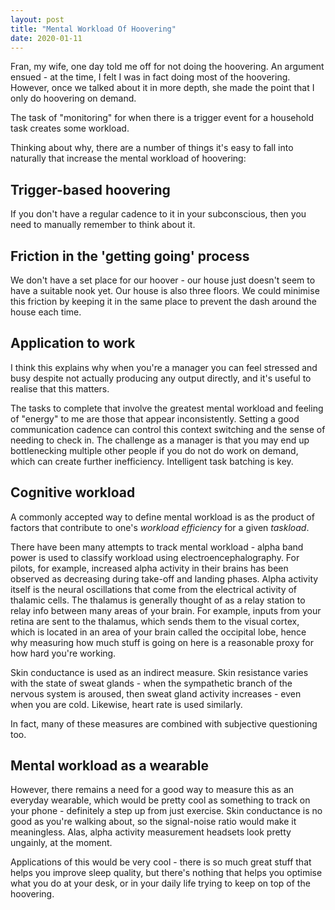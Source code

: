 ```yaml
---
layout: post
title: "Mental Workload Of Hoovering"
date: 2020-01-11
---
```


Fran, my wife, one day told me off for not doing the hoovering. An argument ensued - at the time, I felt I was in fact doing most of the hoovering. However, once we talked about it in more depth, she made the point that I only do hoovering on demand.

The task of "monitoring" for when there is a trigger event for a household task creates some workload.

Thinking about why, there are a number of things it's easy to fall into naturally that increase the mental workload of hoovering:

## Trigger-based hoovering 

If you don't have a regular cadence to it in your subconscious, then you need to manually remember to think about it.

## Friction in the 'getting going' process

We don't have a set place for our hoover - our house just doesn't seem to have a suitable nook yet. Our house is also three floors. We could minimise this friction by keeping it in the same place to prevent the dash around the house each time.

## Application to work 

I think this explains why when you're a manager you can feel stressed and busy despite not actually producing any output directly, and it's useful to realise that this matters.

The tasks to complete that involve the greatest mental workload and feeling of "energy" to me are those that appear inconsistently. Setting a good communication cadence can control this context switching and the sense of needing to check in. The challenge as a manager is that you may end up bottlenecking multiple other people if you do not do work on demand, which can create further inefficiency. Intelligent task batching is key.

## Cognitive workload

A commonly accepted way to define mental workload is as the product of factors that contribute to one's <em>workload efficiency</em> for a given <em>taskload</em>.

There have been many attempts to track mental workload - alpha band power is used to classify workload using electroencephalography. For pilots, for example, increased alpha activity in their brains has been observed as decreasing during take-off and landing phases. Alpha activity itself is the neural oscillations that come from the electrical activity of thalamic cells. The thalamus is generally thought of as a relay station to relay info between many areas of your brain. For example, inputs from your retina are sent to the thalamus, which sends them to the visual cortex, which is located in an area of your brain called the occipital lobe, hence why measuring how much stuff is going on here is a reasonable proxy for how hard you're working.

Skin conductance is used as an indirect measure. Skin resistance varies with the state of sweat glands - when the sympathetic branch of the nervous system is aroused, then sweat gland activity increases - even when you are cold. Likewise, heart rate is used similarly. 

In fact, many of these measures are combined with subjective questioning too.

## Mental workload as a wearable

However, there remains a need for a good way to measure this as an everyday wearable, which would be pretty cool as something to track on your phone - definitely a step up from just exercise. Skin conductance is no good as you're walking about, so the signal-noise ratio would make it meaningless. Alas, alpha activity measurement headsets look pretty ungainly, at the moment.

Applications of this would be very cool - there is so much great stuff that helps you improve sleep quality, but there's nothing that helps you optimise what you do at your desk, or in your daily life trying to keep on top of the hoovering.
